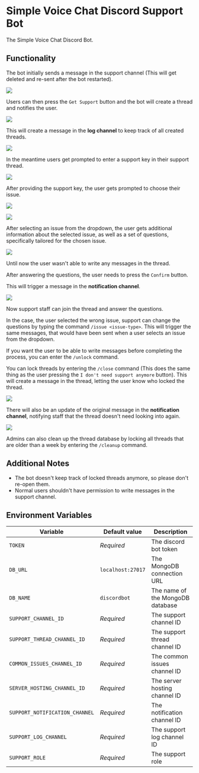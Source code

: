 # Simple Voice Chat Discord Support Bot

The Simple Voice Chat Discord Bot.

## Functionality

The bot initially sends a message in the support channel (This will get deleted and re-sent after the bot restarted).

![](https://user-images.githubusercontent.com/13237524/184628361-32bb9b74-1ffd-4605-abbb-60df6121b31e.png)

Users can then press the `Get Support` button and the bot will create a thread and notifies the user.

![](https://user-images.githubusercontent.com/13237524/184628557-c643f63d-f8b8-4ccf-8566-f208e7d331d1.png)

This will create a message in the **log channel** to keep track of all created threads.

![](https://user-images.githubusercontent.com/13237524/184628639-c5156364-889b-4117-870e-d86a0c5189de.png)

In the meantime users get prompted to enter a support key in their support thread.

![](https://user-images.githubusercontent.com/13237524/184628755-89b4fb1b-35ab-4326-90de-83854a7216da.png)

After providing the support key, the user gets prompted to choose their issue.

![](https://user-images.githubusercontent.com/13237524/184632963-f7430ea7-e730-4161-84a5-02671471074f.png)

![](https://user-images.githubusercontent.com/13237524/184629309-882451b8-5d1f-4562-bd64-a12fbd2a2807.png)

After selecting an issue from the dropdown, the user gets additional information about the selected issue,
as well as a set of questions, specifically tailored for the chosen issue.

![](https://user-images.githubusercontent.com/13237524/184633154-5d3d3dfd-41c9-4033-9664-317989c5105a.png)

Until now the user wasn't able to write any messages in the thread.

After answering the questions, the user needs to press the `Confirm` button.

This will trigger a message in the **notification channel**.

![](https://user-images.githubusercontent.com/13237524/184633681-82e4f921-196c-4dbe-a929-7d12ddee1822.png)

Now support staff can join the thread and answer the questions.

In the case, the user selected the wrong issue,
support can change the questions by typing the command `/issue <issue-type>`.
This will trigger the same messages, that would have been sent when a user selects an issue from the dropdown.

If you want the user to be able to write messages before completing the process, you can enter the `/unlock` command.

You can lock threads by entering the `/close` command
(This does the same thing as the user pressing the `I don't need support anymore` button).
This will create a message in the thread, letting the user know who locked the thread.

![](https://user-images.githubusercontent.com/13237524/184634478-3a3c4585-3651-474a-a5c3-eda65d0b2e3f.png)

There will also be an update of the original message in the **notification channel**,
notifying staff that the thread doesn't need looking into again.

![](https://user-images.githubusercontent.com/13237524/184634574-decdad13-0021-45fb-b28a-571d781c24c9.png)

Admins can also clean up the thread database by locking all threads that are older than a week
by entering the `/cleanup` command.

## Additional Notes

- The bot doesn't keep track of locked threads anymore, so please don't re-open them.
- Normal users shouldn't have permission to write messages in the support channel.

## Environment Variables

| Variable                       | Default value     | Description                      |
|--------------------------------|-------------------|----------------------------------|
| `TOKEN`                        | *Required*        | The discord bot token            |
| `DB_URL`                       | `localhost:27017` | The MongoDB connection URL       |
| `DB_NAME`                      | `discordbot`      | The name of the MongoDB database |
| `SUPPORT_CHANNEL_ID`           | *Required*        | The support channel ID           |
| `SUPPORT_THREAD_CHANNEL_ID`    | *Required*        | The support thread channel ID    |
| `COMMON_ISSUES_CHANNEL_ID`     | *Required*        | The common issues channel ID     |
| `SERVER_HOSTING_CHANNEL_ID`    | *Required*        | The server hosting channel ID    |
| `SUPPORT_NOTIFICATION_CHANNEL` | *Required*        | The notification channel ID      |
| `SUPPORT_LOG_CHANNEL`          | *Required*        | The support log channel ID       |
| `SUPPORT_ROLE`                 | *Required*        | The support role                 |
